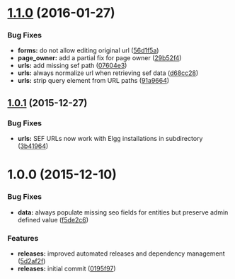 <a name="1.1.0"></a>
# [1.1.0](https://github.com/hypeJunction/Elgg-seo/compare/1.0.1...v1.1.0) (2016-01-27)


### Bug Fixes

* **forms:** do not allow editing original url ([56d1f5a](https://github.com/hypeJunction/Elgg-seo/commit/56d1f5a))
* **page_owner:** add a partial fix for page owner ([29b52f4](https://github.com/hypeJunction/Elgg-seo/commit/29b52f4))
* **urls:** add missing sef path ([07604e3](https://github.com/hypeJunction/Elgg-seo/commit/07604e3))
* **urls:** always normalize url when retrieving sef data ([d68cc28](https://github.com/hypeJunction/Elgg-seo/commit/d68cc28))
* **urls:** strip query element from URL paths ([91a9664](https://github.com/hypeJunction/Elgg-seo/commit/91a9664))



<a name="1.0.1"></a>
## [1.0.1](https://github.com/hypeJunction/Elgg-seo/compare/1.0.0...v1.0.1) (2015-12-27)


### Bug Fixes

* **urls:** SEF URLs now work with Elgg installations in subdirectory ([3b41964](https://github.com/hypeJunction/Elgg-seo/commit/3b41964))



<a name="1.0.0"></a>
# 1.0.0 (2015-12-10)


### Bug Fixes

* **data:** always populate missing seo fields for entities but preserve admin defined value ([f5de2c6](https://github.com/hypeJunction/Elgg-seo/commit/f5de2c6))

### Features

* **releases:** improved automated releases and dependency management ([5d2af2f](https://github.com/hypeJunction/Elgg-seo/commit/5d2af2f))
* **releases:** initial commit ([0195f97](https://github.com/hypeJunction/Elgg-seo/commit/0195f97))



